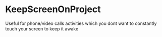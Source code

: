 # KeepScreenOnProject
Useful for phone/video calls
activities which you dont want to constantly touch your screen to keep it awake
